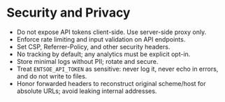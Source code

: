 # Security and Privacy

- Do not expose API tokens client-side. Use server-side proxy only.
- Enforce rate limiting and input validation on API endpoints.
- Set CSP, Referrer-Policy, and other security headers.
- No tracking by default; any analytics must be explicit opt-in.
- Store minimal logs without PII; rotate and secure.
 - Treat `ENTSOE_API_TOKEN` as sensitive: never log it, never echo in errors, and do not write to files.
 - Honor forwarded headers to reconstruct original scheme/host for absolute URLs; avoid leaking internal addresses.
